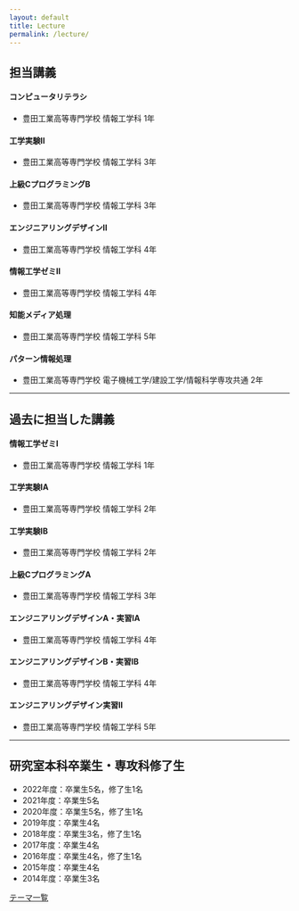 ```yaml
---
layout: default
title: Lecture
permalink: /lecture/
---
```


## 担当講義

#### コンピュータリテラシ

- 豊田工業高等専門学校 情報工学科 1年

#### 工学実験II

- 豊田工業高等専門学校 情報工学科 3年

#### 上級CプログラミングB

- 豊田工業高等専門学校 情報工学科 3年

<!-- #### エンジニアリングデザインI

- 豊田工業高等専門学校 情報工学科 3年 -->

#### エンジニアリングデザインII

- 豊田工業高等専門学校 情報工学科 4年
 
#### 情報工学ゼミII

- 豊田工業高等専門学校 情報工学科 4年

#### 知能メディア処理

- 豊田工業高等専門学校 情報工学科 5年

#### パターン情報処理

- 豊田工業高等専門学校 電子機械工学/建設工学/情報科学専攻共通 2年

---

## 過去に担当した講義

#### 情報工学ゼミI

- 豊田工業高等専門学校 情報工学科 1年

#### 工学実験IA

- 豊田工業高等専門学校 情報工学科 2年

#### 工学実験IB

- 豊田工業高等専門学校 情報工学科 2年

#### 上級CプログラミングA

- 豊田工業高等専門学校 情報工学科 3年

#### エンジニアリングデザインA・実習IA

- 豊田工業高等専門学校 情報工学科 4年

#### エンジニアリングデザインB・実習IB

- 豊田工業高等専門学校 情報工学科 4年

#### エンジニアリングデザイン実習II

- 豊田工業高等専門学校 情報工学科 5年

___

## 研究室本科卒業生・専攻科修了生

- 2022年度：卒業生5名，修了生1名
- 2021年度：卒業生5名
- 2020年度：卒業生5名，修了生1名
- 2019年度：卒業生4名
- 2018年度：卒業生3名，修了生1名
- 2017年度：卒業生4名
- 2016年度：卒業生4名，修了生1名
- 2015年度：卒業生4名
- 2014年度：卒業生3名

[テーマ一覧](graduation_thesis.md)
